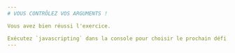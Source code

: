 ```yaml
---
# VOUS CONTRÔLEZ VOS ARGUMENTS !

Vous avez bien réussi l'exercice.

Exécutez `javascripting` dans la console pour choisir le prochain défi.
---
```

